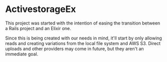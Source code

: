 # ActivestorageEx

This project was started with the intention of easing the transition between a Rails project and an Elixir one.

Since this is being created with our needs in mind, it'll start by only allowing reads and creating variations from the local file system and AWS S3. Direct uploads and other providers may come in future, but they aren't an immediate goal.

